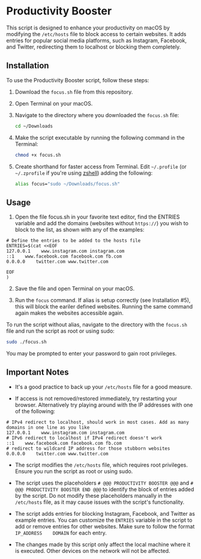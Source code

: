 # Productivity Booster

This script is designed to enhance your productivity on macOS by modifying the `/etc/hosts` file to block access to certain websites. It adds entries for popular social media platforms, such as Instagram, Facebook, and Twitter, redirecting them to localhost or blocking them completely.

## Installation

To use the Productivity Booster script, follow these steps:

1. Download the `focus.sh` file from this repository.

2. Open Terminal on your macOS.

3. Navigate to the directory where you downloaded the `focus.sh` file:
   ```bash
   cd ~/Downloads
   ```

4. Make the script executable by running the following command in the Terminal:
   ```bash
   chmod +x focus.sh
   ```

5. Create shorthand for faster access from Terminal.
Edit `~/.profile` (or `~/.zprofile` if you're using [zshell](https://ohmyz.sh/)) adding the following:
   ```bash
   alias focus="sudo ~/Downloads/focus.sh"
   ```

## Usage

1. Open the file focus.sh in your favorite text editor, find the ENTRIES variable and add the domains (websites without `https://`) you wish to block to the list, as shown with any of the examples:
```
# Define the entries to be added to the hosts file
ENTRIES=$(cat <<EOF
127.0.0.1    www.instagram.com instagram.com
::1    www.facebook.com facebook.com fb.com
0.0.0.0    twitter.com www.twitter.com

EOF
)
```
2. Save the file and open Terminal on your macOS.

3. Run the `focus` command. If alias is setup correctly (see Installation #5), this will block the eariler defined websites. Running the same command again makes the websites accessible again.

To run the script without alias, navigate to the directory with the `focus.sh` file and run the script as root or using sudo:

```bash
sudo ./focus.sh
```

You may be prompted to enter your password to gain root privileges.


## Important Notes

- It's a good practice to back up your `/etc/hosts` file for a good measure.

- If access is not removed/restored immediately, try restarting your browser. Alternatively try playing around with the IP addresses with one of the following:
```
# IPv4 redirect to localhost, should work in most cases. Add as many domains in one line as you like
127.0.0.1    www.instagram.com instagram.com
# IPv6 redirect to localhost if IPv4 redirect doesn't work
::1    www.facebook.com facebook.com fb.com
# redirect to wildcard IP address for those stubborn websites
0.0.0.0    twitter.com www.twitter.com
```

- The script modifies the `/etc/hosts` file, which requires root privileges. Ensure you run the script as root or using sudo.

- The script uses the placeholders `# @@@ PRODUCTIVITY BOOSTER @@@` and `# @@@ PRODUCTIVITY BOOSTER END @@@` to identify the block of entries added by the script. Do not modify these placeholders manually in the `/etc/hosts` file, as it may cause issues with the script's functionality.

- The script adds entries for blocking Instagram, Facebook, and Twitter as example entries. You can customize the `ENTRIES` variable in the script to add or remove entries for other websites. Make sure to follow the format `IP_ADDRESS    DOMAIN` for each entry.

- The changes made by this script only affect the local machine where it is executed. Other devices on the network will not be affected.
